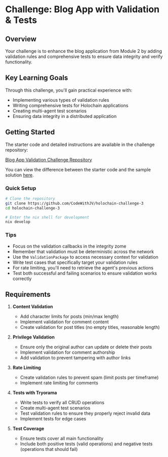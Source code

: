 # Challenge: Blog App with Validation & Tests

## Overview

Your challenge is to enhance the blog application from Module 2 by adding validation rules and comprehensive tests to ensure data integrity and verify functionality.

## Key Learning Goals

Through this challenge, you'll gain practical experience with:
- Implementing various types of validation rules
- Writing comprehensive tests for Holochain applications
- Creating multi-agent test scenarios
- Ensuring data integrity in a distributed application

## Getting Started

The starter code and detailed instructions are available in the challenge repository:

[Blog App Validation Challenge Repository](https://github.com/CodeWithJV/holochain-challenge-3)

You can view the difference between the starter code and the sample solution [here](https://github.com/CodeWithJV/holochain-challenge-3/compare/main...sample-solution).

### Quick Setup

```bash
# Clone the repository
git clone https://github.com/CodeWithJV/holochain-challenge-3
cd holochain-challenge-3

# Enter the nix shell for development
nix develop
```

### Tips

- Focus on the validation callbacks in the integrity zome
- Remember that validation must be deterministic across the network
- Use the `ValidationPackage` to access necessary context for validation
- Write test cases that specifically target your validation rules
- For rate limiting, you'll need to retrieve the agent's previous actions
- Test both successful and failing scenarios to ensure validation works correctly

## Requirements

1. **Content Validation**
   - Add character limits for posts (min/max length)
   - Implement validation for comment content
   - Create validation for post titles (no empty titles, reasonable length)

2. **Privilege Validation**
   - Ensure only the original author can update or delete their posts
   - Implement validation for comment authorship
   - Add validation to prevent tampering with author links

3. **Rate Limiting**
   - Create validation rules to prevent spam (limit posts per timeframe)
   - Implement rate limiting for comments

4. **Tests with Tryorama**
   - Write tests to verify all CRUD operations
   - Create multi-agent test scenarios
   - Test validation rules to ensure they properly reject invalid data
   - Implement tests for edge cases

5. **Test Coverage**
   - Ensure tests cover all main functionality
   - Include both positive tests (valid operations) and negative tests (operations that should fail)